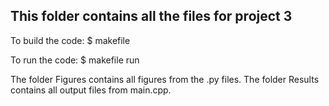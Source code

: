 This folder contains all the files for project 3
-------------------------------------------------

To build the code:
$ makefile

To run the code:
$ makefile run

The folder Figures contains all figures from the .py files. 
The folder Results contains all output files from main.cpp.
